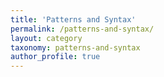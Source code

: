 ```yaml
---
title: 'Patterns and Syntax'
permalink: /patterns-and-syntax/
layout: category
taxonomy: patterns-and-syntax
author_profile: true
---
```

